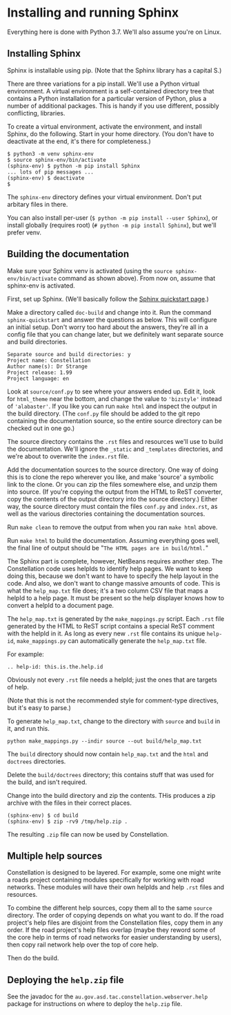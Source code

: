# Installing and running Sphinx

Everything here is done with Python 3.7. We'll also assume you're on Linux.

## Installing Sphinx

Sphinx is installable using pip. (Note that the Sphinx library has a capital S.)

There are three variations for a pip install. We'll use a Python virtual environment. A virtual environment is a self-contained directory tree that contains a Python installation for a particular version of Python, plus a number of additional packages. This is handy if you use different, possibly conflicting, libraries.

To create a virtual environment, activate the environment, and install Sphinx, do the following. Start in your home directory. (You don't have to deactivate at the end, it's there for completeness.)

```
$ python3 -m venv sphinx-env
$ source sphinx-env/bin/activate
(sphinx-env) $ python -m pip install Sphinx
... lots of pip messages ...
(sphinx-env) $ deactivate
$
```

The `sphinx-env` directory defines your virtual environment. Don't put arbitary files in there.

You can also install per-user (`$ python -m pip install --user Sphinx`), or install globally (requires root) (`# python -m pip install Sphinx`), but we'll prefer venv.

## Building the documentation

Make sure your Sphinx venv is activated (using the `source sphinx-env/bin/activate` command as shown above). From now on, assume that sphinx-env is activated.

First, set up Sphinx. (We'll basically follow the [Sphinx quickstart page](https://www.sphinx-doc.org/en/master/usage/quickstart.html).)

Make a directory called `doc-build` and change into it. Run the command `sphinx-quickstart` and answer the questions as below. This will configure an initial setup. Don't worry too hard about the answers, they're all in a config file that you can change later, but we definitely want separate source and build directories.

```
Separate source and build directories: y
Project name: Constellation
Author name(s): Dr Strange
Project release: 1.99
Project language: en
```

Look at `source/conf.py` to see where your answers ended up. Edit it, look for `html_theme` near the bottom, and change the value to `'bizstyle'` instead of `'alabaster'`. If you like you can run `make html` and inspect the output in the build directory. (The `conf.py` file should be added to the git repo containing the documentation source, so the entire source directory can be checked out in one go.)

The source directory contains the `.rst` files and resources we'll use to build the documentation. We'll ignore the `_static` and `_templates` directories, and we're about to overwrite the `index.rst` file.

Add the documentation sources to the source directory. One way of doing this is to clone the repo wherever you like, and make 'source' a symbolic link to the clone. Or you can zip the files somewhere else, and unzip them into source. (If you're copying the output from the HTML to ReST converter, copy the contents of the output directory into the source directory.) Either way, the source directory must contain the files `conf.py` and `index.rst`, as well as the various directories containing the documentation sources.

Run `make clean` to remove the output from when you ran `make html` above.

Run `make html` to build the documentation. Assuming everything goes well, the final line of output should be "`The HTML pages are in build/html.`"

The Sphinx part is complete, however, NetBeans requires another step. The Constellation code uses helpIds to identify help pages. We want to keep doing this, because we don't want to have to specify the help layout in the code. And also, we don't want to change massive amounts of code. This is what the `help_map.txt` file does; it's a two column CSV file that maps a helpId to a help page. It must be present so the help displayer knows how to convert a helpId to a document page.

The `help_map.txt` is generated by the `make_mappings.py` script. Each `.rst` file generated by the HTML to ReST script contains a special ReST comment with the helpId in it. As long as every new `.rst` file contains its unique `help-id`, `make_mappings.py` can automatically generate the `help_map.txt` file.

For example:

```
.. help-id: this.is.the.help.id
```

Obviously not every `.rst` file needs a helpId; just the ones that are targets of help.

(Note that this is not the recommended style for comment-type directives, but it's easy to parse.)

To generate `help_map.txt`, change to the directory with `source` and `build` in it, and run this.

```
python make_mappings.py --indir source --out build/help_map.txt
```

The `build` directory should now contain `help_map.txt` and the `html` and `doctrees` directories.

Delete the `build/doctrees` directory; this contains stuff that was used for the build, and isn't required.

Change into the build directory and zip the contents. THis produces a zip archive with the files in their correct places.

```
(sphinx-env) $ cd build
(sphinx-env) $ zip -rv9 /tmp/help.zip .
```

The resulting `.zip` file can now be used by Constellation.

## Multiple help sources

Constellation is designed to be layered. For example, some one might write a roads project containing modules specifically for working with road networks. These modules will have their own helpIds and help `.rst` files and resources.

To combine the different help sources, copy them all to the same `source` directory. The order of copying depends on what you want to do. If the road project's help files are disjoint from the Constellation files, copy them in any order. If the road project's help files overlap (maybe they reword some of the core help in terms of road networks for easier understanding by users), then copy rail network help over the top of core help.

Then do the build.

## Deploying the `help.zip` file

See the javadoc for the `au.gov.asd.tac.constellation.webserver.help` package for instructions on where to deploy the `help.zip` file.
